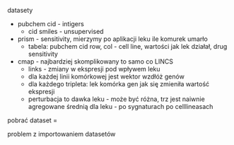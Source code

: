 datasety
- pubchem cid - intigers
	- cid smiles - unsupervised
- prism - sensitivity, mierzymy po aplikacji leku ile komurek umarło
	- tabela: pubchem cid row, col - cell line, wartości jak lek działał, drug sensitivity
- cmap - najbardziej skomplikowany to samo co LINCS
	- links - zmiany w ekspresji pod wpływem leku
	- dla każdej linii komórkowej jest wektor wzdłóż genów
	- dla każdego tripleta: lek komórka gen jak się zmieniła wartość ekspresji
	- perturbacja to dawka leku - może być różna, trz jest naiwnie agregowane średnią dla leku - po sygnaturach po celllineasach 

pobrać dataset = 

problem z importowaniem datasetów